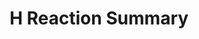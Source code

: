 ---
#This is just for you to quickly see what the file is - it can be anything you want
title: H Reaction Summary

#This must match the level for the page you want it to appear on
level: Additional

#This must match the category id for the table the table you wish this to appear in
category: reactionsummaries

#This must match the subject you wish this to appear in
subject: Chemistry

#There should be an entry here for each column in the table you wish to populate:
Level of Study: Higher
Reaction Summary:
   url: /chemistry/additional/reactionsummary/HchemReactionSummary.pdf
   link_text: H Reaction Summary
---